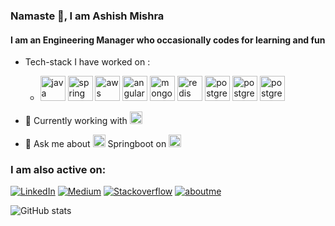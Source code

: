 ### Namaste :pray:, I am Ashish Mishra

<!--
**ashishmishraw/ashishmishraw** is a ✨ _special_ ✨ repository because its `README.md` (this file) appears on your GitHub profile.

Here are some ideas to get you started: -->


#### I am an Engineering Manager who occasionally codes for learning and fun
<!--
![Engineering Leader](https://aboutme.imgix.net/background/users/a/s/h/ashishm1shra_1586338045_684.jpg)
-->

- Tech-stack I have worked on : 
  - [<img src='https://cdn.jsdelivr.net/npm/simple-icons@3.0.1/icons/java.svg' alt='java' height='40'>](https://www.oracle.com/in/java/) 
[<img src='https://cdn.jsdelivr.net/npm/simple-icons@3.0.1/icons/spring.svg' alt='spring' height='40'>](https://start.spring.io/) 
[<img src='https://simpleicons.org/icons/amazonaws.svg' alt='aws' height='40'>](https://aws.amazon.com/) 
[<img src='https://simpleicons.org/icons/angular.svg' alt='angular' height='40'>](https://angular.io/)
[<img src='https://simpleicons.org/icons/mongodb.svg' alt='mongo' height='40'>](https://www.mongodb.com)
[<img src='https://simpleicons.org/icons/redis.svg' alt='redis' height='40'>](https://redis.io/)
[<img src='https://simpleicons.org/icons/postgresql.svg' alt='postgres' height='40'>](https://www.postgresql.org/)
[<img src='https://simpleicons.org/icons/apachekafka.svg' alt='postgres' height='40'>](https://kafka.apache.org)
[<img src='https://simpleicons.org/icons/nginx.svg' alt='postgres' height='40'>](https://www.nginx.com/)


- 🔭 Currently working with [<img src='https://symbols-electrical.getvecta.com/stencil_74/60_appdynamics.8f0956e8a2.svg' height='20'>](https://www.groupon.com/)
- 💬 Ask me about [<img src='https://cdn.jsdelivr.net/npm/simple-icons@3.0.1/icons/spring.svg' alt='spring' height='20'>](https://start.spring.io/) Springboot on [<img src='https://cdn.jsdelivr.net/npm/simple-icons@3.0.1/icons/stackoverflow.svg' alt='stackoverflow' height='20'>](https://stackoverflow.com/users/story/6229475)

<h3>I am also active on:</h3>
<p>
  <a href="https://www.linkedin.com/in/ashishm/" target="_blank"><img alt="LinkedIn" src="https://img.shields.io/badge/linkedin-%230077B5.svg?&style=for-the-badge&logo=linkedin&logoColor=white" /></a> 
  <a href="https://medium.com/@mishra.ashish" target="_blank"><img alt="Medium" src="https://img.shields.io/badge/medium-%2312100E.svg?&style=for-the-badge&logo=medium&logoColor=white" /></a>
  <a href="https://stackoverflow.com/users/story/6229475" target="_blank"><img alt="Stackoverflow" src="https://img.shields.io/badge/stackoverflow-%2312100E.svg?&style=for-the-badge&logo=stackoverflow&logoColor=orange" /></a>
  <a href="https://about.me/ashishm1shra" target="_blank"><img alt="aboutme" src="https://img.shields.io/badge/about.me-%230077B5.svg?&style=for-the-badge&logo=about.me&logoColor=pink" /></a>
</p>

![GitHub stats](https://github-readme-stats.vercel.app/api?username=ashishmishraw&show_icons=true)  

<!--
[<img src='https://cdn.jsdelivr.net/npm/simple-icons@3.0.1/icons/stackoverflow.svg' alt='stackoverflow' height='40'>](https://stackoverflow.com/users/https://stackoverflow.com/users/story/6229475)
[<img src='https://cdn.jsdelivr.net/npm/simple-icons@3.0.1/icons/github.svg' alt='github' height='40'>](https://github.com/https://github.com/ashishmishraw) 
[<img src='https://cdn.jsdelivr.net/npm/simple-icons@3.0.1/icons/linkedin.svg' alt='linkedin' height='40'>](https://www.linkedin.com/in/https://www.linkedin.com/in/ashishm/) 
[<img src='https://cdn.jsdelivr.net/npm/simple-icons@3.0.1/icons/icloud.svg' alt='website' height='40'>](https://about.me/ashishm1shra)
-->




